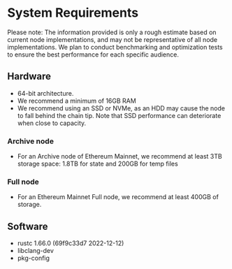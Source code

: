 # System Requirements

Please note: The information provided is only a rough estimate based on current node implementations, and may not be representative of all node implementations. We plan to conduct benchmarking and optimization tests to ensure the best performance for each specific audience.

## Hardware
- 64-bit architecture.
- We recommend a minimum of 16GB RAM 
- We recommend using an SSD or NVMe, as an HDD may cause the node to fall behind the chain tip. Note that SSD performance can deteriorate when close to capacity.


### Archive node
- For an Archive node of Ethereum Mainnet, we recommend at least 3TB storage space: 1.8TB for state and 200GB for temp files 

### Full node
- For an Ethereum Mainnet Full node, we recommend at least 400GB of storage.



## Software
- rustc 1.66.0 (69f9c33d7 2022-12-12)
- libclang-dev
- pkg-config
